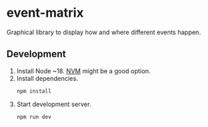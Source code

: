 # event-matrix
Graphical library to display how and where different events happen.

## Development

1. Install Node ~18. [NVM](https://github.com/nvm-sh/nvm) might be a good option.
2. Install dependencies.
    ```shell
    npm install
    ```
3. Start development server.
    ```shell
    npm run dev
    ```
